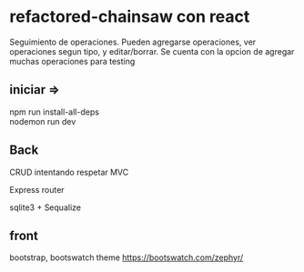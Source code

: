 # refactored-chainsaw con react
 
Seguimiento de operaciones.  Pueden agregarse operaciones, ver operaciones segun tipo, y editar/borrar.
Se cuenta con la opcion de agregar muchas operaciones para testing
 

## iniciar => 
npm run install-all-deps    
nodemon run dev

## Back

CRUD intentando respetar MVC

Express router

sqlite3 + Sequalize

 

## front 

bootstrap, bootswatch theme https://bootswatch.com/zephyr/ 



